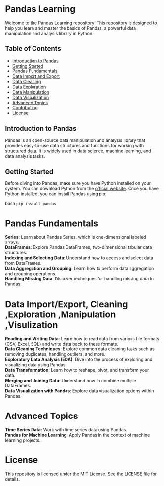 # Pandas Learning

Welcome to the Pandas Learning repository! This repository is designed to help you learn and master the basics of Pandas, a powerful data manipulation and analysis library in Python.

## Table of Contents

- [Introduction to Pandas](#introduction-to-pandas)
- [Getting Started](#getting-started)
- [Pandas Fundamentals](#pandas-fundamentals)
- [Data Import and Export](#data-import-and-export)
- [Data Cleaning](#data-cleaning)
- [Data Exploration](#data-exploration)
- [Data Manipulation](#data-manipulation)
- [Data Visualization](#data-visualization)
- [Advanced Topics](#advanced-topics)
- [Contributing](#contributing)
- [License](#license)

## Introduction to Pandas

Pandas is an open-source data manipulation and analysis library that provides easy-to-use data structures and functions for working with structured data. It is widely used in data science, machine learning, and data analysis tasks.

## Getting Started

Before diving into Pandas, make sure you have Python installed on your system. You can download Python from the [official website](https://www.python.org/downloads/). Once you have Python installed, you can install Pandas using pip:

bash `pip install pandas`

# Pandas Fundamentals

**Series**: Learn about Pandas Series, which is one-dimensional labeled arrays.  
**DataFrames**: Explore Pandas DataFrames, two-dimensional tabular data structures.  
**Indexing and Selecting Data**: Understand how to access and select data from DataFrames.  
**Data Aggregation and Grouping**: Learn how to perform data aggregation and grouping operations.  
**Handling Missing Data**: Discover techniques for handling missing data in Pandas.  

# Data Import/Export, Cleaning ,Exploration ,Manipulation ,Visulization

**Reading and Writing Data**: Learn how to read data from various file formats (CSV, Excel, SQL) and write data back to these formats.  
**Data Cleaning Techniques**: Explore common data cleaning tasks such as removing duplicates, handling outliers, and more.  
**Exploratory Data Analysis (EDA)**: Dive into the process of exploring and visualizing data using Pandas.  
**Data Transformation**: Learn how to reshape, pivot, and transform your data.  
**Merging and Joining Data**: Understand how to combine multiple DataFrames.  
**Data Visualization with Pandas**: Explore data visualization options within Pandas.  

# Advanced Topics

**Time Series Data**: Work with time series data using Pandas.  
**Pandas for Machine Learning**: Apply Pandas in the context of machine learning projects.  

# License

This repository is licensed under the MIT License. See the LICENSE file for details.
